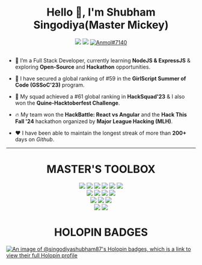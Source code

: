 <div align="center">
  <h1 align="center">Hello 👋, I'm Shubham Singodiya(Master Mickey)</h1></hr>
  <a href="https://www.linkedin.com/in/singodiyashubham87/"><img src="https://img.shields.io/badge/LinkedIn-d5d5d5?style=for-the-badge&logo=linkedin&logoColor=1A0000"/></a>
  <a href="mailto:singodiyashubham87@gmail.com"><img src="https://img.shields.io/badge/Gmail-d5d5d5?style=for-the-badge&logo=gmail&logoColor=1A0000" /></a>
  <a href="https://discordapp.com/users/967858699156729866"><img src="https://img.shields.io/badge/Discord-d5d5d5?style=for-the-badge&logo=discord&logoColor=1A0000" alt="Anmol#7140" ></a>
</div>

</hr>
</br>

<div align="left">
   
- 🌱 I’m a Full Stack Developer, currently learning **NodeJS & ExpressJS** & exploring **Open-Source** and **Hackathon** opportunities.

- 👤 I have secured a global ranking of #59 in the **GirlScript Summer of Code (GSSoC'23)** program.

- 🤫 My squad achieved a #61 global ranking in **HackSquad'23** & I also won the **Quine-Hacktoberfest Challenge**.

- 🔥 My team won the **HackBattle: React vs Angular** and the **Hack This Fall '24** hackathon organized by **Major League Hacking (MLH)**.

- ❤️ I have been able to maintain the longest streak of more than **200+** days on *Github*.

</div>
  
<hr>
<div align="center" >
<h1>MASTER'S TOOLBOX</h1>
 </div>
<p align="center"> 
<img src="https://img.shields.io/badge/React-20232A?style=for-the-badge&logo=react&logoColor=61DAFB"/> 
<img src="https://img.shields.io/badge/Node.js-339933?style=for-the-badge&logo=nodedotjs&logoColor=white"/>
<img src="https://img.shields.io/badge/Express.js-000000?style=for-the-badge&logo=express&logoColor=white"/>
<img src="https://img.shields.io/badge/MongoDB-4EA94B?style=for-the-badge&logo=mongodb&logoColor=white"/>
<img src="https://img.shields.io/badge/Chakra--UI-319795?style=for-the-badge&logo=chakra-ui&logoColor=white" />
<img src="https://img.shields.io/badge/Tailwind_CSS-38B2AC?style=for-the-badge&logo=tailwind-css&logoColor=white"/></br>
<img src="https://img.shields.io/badge/Bootstrap-563D7C?style=for-the-badge&logo=bootstrap&logoColor=white" />
<img src="https://img.shields.io/badge/Postman-FF6C37?style=for-the-badge&logo=Postman&logoColor=white" />
<img src="https://img.shields.io/badge/Figma-F24E1E?style=for-the-badge&logo=figma&logoColor=white"/>
<img src="https://img.shields.io/badge/Vercel-000000?style=for-the-badge&logo=vercel&logoColor=white"/></br>
<img src="https://img.shields.io/badge/HTML5-E34F26?style=for-the-badge&logo=html5&logoColor=white" /> 
<img src="https://img.shields.io/badge/CSS3-1572B6?style=for-the-badge&logo=css3&logoColor=white" />
<img src="https://img.shields.io/badge/JavaScript-323330?style=for-the-badge&logo=javascript&logoColor=F7DF1E"/></br>
<img src="https://img.shields.io/badge/GIT-E44C30?style=for-the-badge&logo=git&logoColor=white"/>
<a href="https://github.com/singodiyashubham87"><img src="https://img.shields.io/badge/GitHub-000000?style=for-the-badge&logo=github&logoColor=white"/></a>

<div align="center" >
<h1>HOLOPIN BADGES</h1>
 </div>

[![An image of @singodiyashubham87's Holopin badges, which is a link to view their full Holopin profile](https://holopin.me/singodiyashubham87)](https://holopin.io/@singodiyashubham87)

</hr>
